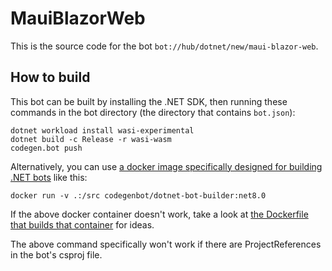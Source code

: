 # MauiBlazorWeb

This is the source code for the bot `bot://hub/dotnet/new/maui-blazor-web`.

## How to build

This bot can be built by installing the .NET SDK, then running these commands in the bot directory (the directory that contains `bot.json`):

```shell
dotnet workload install wasi-experimental
dotnet build -c Release -r wasi-wasm
codegen.bot push
```

Alternatively, you can use [a docker image specifically designed for building .NET bots](https://hub.docker.com/r/codegenbot/dotnet-bot-builder) like this:

```shell
docker run -v .:/src codegenbot/dotnet-bot-builder:net8.0
```

If the above docker container doesn't work, take a look at [the Dockerfile that builds that container](https://github.com/Codegen-Bot/dotnet-sdk/blob/master/CodegenBot.Builder/Dockerfile) for ideas.

The above command specifically won't work if there are ProjectReferences in the bot's csproj file.
